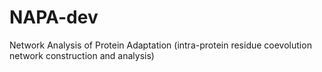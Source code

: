 # NAPA-dev
Network Analysis of Protein Adaptation (intra-protein residue coevolution network construction and analysis)
